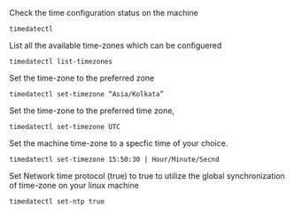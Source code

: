 Check the time configuration status on the machine
```
timedatectl
```


List all the available time-zones which can be configuered

```
timedatectl list-timezones
```



Set the time-zone to the preferred zone
```
timedatectl set-timezone “Asia/Kolkata”
```


Set the time-zone to the preferred time zone,

```
timedatectl set-timezone UTC
```


Set the machine time-zone to a specfic time of your choice.
```
timedatectl set-timezone 15:50:30 | Hour/Minute/Secnd
```



Set Network time protocol (true) to true to utilize the global synchronization of time-zone on your linux machine 
```
timedatectl set-ntp true
```
